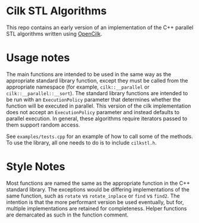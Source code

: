 # Cilk STL Algorithms
This repo contains an early version of an implementation of the C++ parallel STL algorithms written using [OpenCilk](https://cilk.mit.edu/).

# Usage notes
The main functions are intended to be used in the same way as the appropriate standard library function, except they must be called from the appropriate namespace (for example, `cilk::__parallel` or `cilk::__parallel::__sort`). The standard library functions are intended to be run with an `ExecutionPolicy` parameter that determines whether the function will be executed in parallel. This version of the cilk implementation does not accept an `ExecutionPolicy` parameter and instead defaults to parallel execution. In general, these algorithms require iterators passed to them support random access.

See `examples/tests.cpp` for an example of how to call some of the methods. To use the library, all one needs to do is to include `cilkstl.h`.

# Style Notes
Most functions are named the same as the appropriate function in the C++ standard library. The exceptions would be differing implementations of the same function, such as `rotate` vs `rotate_inplace` or `find` vs `find2`. The intention is that the more performant version be used eventually, but for, multiple implementations are retained for completeness. Helper functions are demarcated as such in the function comment.
